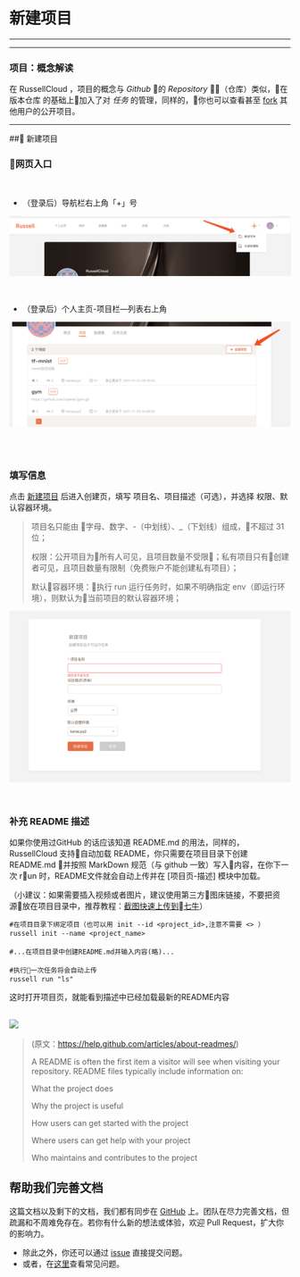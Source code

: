 # 新建项目

---

<!-- toc -->

---

### 项目：概念解读
在 RussellCloud ，项目的概念与 *Github* 的 *Repository* （仓库）类似，在 版本仓库 的基础上加入了对 *任务* 的管理，同样的，你也可以查看甚至 [fork](/project/fork.md) 其他用户的公开项目。

---


## 新建项目


### 网页入口

<br />

* （登录后）导航栏右上角「+」号

![](/asserts/img/create_project_1.png)

<br />

* （登录后）个人主页-项目栏—列表右上角

![](/asserts/img/create_project_2.png)

<br />
<br />

### 填写信息

点击 [新建项目](http://russellcloud.com/project/create) 后进入创建页，填写 项目名、项目描述（可选），并选择 权限、默认容器环境。

> 项目名只能由 字母、数字、-（中划线）、_（下划线）组成，不超过 31 位；
> 
> 权限：公开项目为所有人可见，且项目数量不受限；私有项目只有创建者可见，且项目数量有限制（免费账户不能创建私有项目）；
> 
> 默认容器环境：执行 run 运行任务时，如果不明确指定 env（即运行环境），则默认为当前项目的默认容器环境；

![](/asserts/img/create_project_3.png)

<br />

### 补充 README 描述
如果你使用过GitHub 的话应该知道 README.md 的用法，同样的，RussellCloud 支持自动加载 README，你只需要在项目目录下创建 README.md 并按照 MarkDown 规范（与 github 一致）写入内容，在你下一次 run 时，README文件就会自动上传并在 [项目页-描述] 模块中加载。

（小建议：如果需要插入视频或者图片，建议使用第三方图床链接，不要把资源放在项目目录中，推荐教程：[截图快速上传到七牛](http://www.cnblogs.com/harlanc/p/6923500.html)）

```
#在项目目录下绑定项目（也可以用 init --id <project_id>,注意不需要 <> ）
russell init --name <project_name>

#...在项目目录中创建README.md并输入内容(略)...

#执行一次任务将会自动上传
russell run "ls"

```
这时打开项目页，就能看到描述中已经加载最新的README内容

<br />
<img width=80% src="../asserts/img/create_project_4.gif"/>
<br />

> (原文：https://help.github.com/articles/about-readmes/)
>
> A README is often the first item a visitor will see when visiting your repository.
> README files typically include information on:
>
> What the project does
>
> Why the project is useful
>
> How users can get started with the project
>
> Where users can get help with your project
>
> Who maintains and contributes to the project


## 帮助我们完善文档
这篇文档以及剩下的文档，我们都有同步在 [GitHub](https://github.com/RussellCloud/russell-docs) 上。团队在尽力完善文档，但疏漏和不周难免存在。若你有什么新的想法或体验，欢迎 Pull Request，扩大你的影响力。

- 除此之外，你还可以通过 [issue](https://github.com/RussellCloud/russell-docs/issues/new?body=This%20issue%20is%20about%20<) 直接提交问题。
- 或者，在[这里](/faq/run-task.md)查看常见问题。

